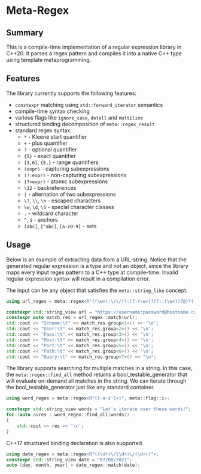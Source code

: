 # Meta-Regex

## Summary
This is a compile-time implementation of a regular expression library in 
C++20. It parses a regex pattern and compiles it into a native C++ type 
using template metaprogramming.

## Features
The library currently supports the following features:
* `constexpr` matching using `std::forward_iterator` semantics
* compile-time syntax checking
* various flags like `ignore_case`, `dotall` and `multiline`
* structured binding decomposition of `meta::regex_result`
* standard regex syntax:
    * `*` - Kleene start quantifier
    * `+` - plus quantifier
    * `?` - optional quantifier
    * `{5}` - exact quantifier
    * `{3,6}`, `{5,}` - range quantifiers
    * `(expr)` - capturing subexpressions
    * `(?:expr)` - non-capturing subexpressions
    * `(?>expr)` - atomic subexpressions
    * `\12` - backreferences
    * `|` - alternation of two subexpressions
    * `\?`, `\\`, `\n` - escaped characters
    * `\w`, `\d`, `\S` - special character classes
    * `.` - wildcard character
    * `^`, `$` - anchors
    * `[abc]`, `[^abc]`, `[a-z0-9]` - sets
    
## Usage
Below is an example of extracting data from a URL-string.
Notice that the generated regular expression is a type and not an object, since the library maps every
input regex pattern to a C++ type at compile-time. Invalid regular expression syntax will result
in a compilation error.

The input can be any object that satisfies the `meta::string_like` concept.
```cpp
using url_regex = meta::regex<R"((\w+):\/\/(?:(?:(\w+)?(?::(\w+))?@)?([\w.]+)(?::(\d+))?)?(?:(\/[-/\w]+)?\?([\w=&]+))?)">;

constexpr std::string_view url = "https://username:password@hostname.com:8080/path/to/resource?id=12345";
constexpr auto match_res = url_regex::match(url);
std::cout << "Scheme:\t" << match_res.group<1>() << '\n';
std::cout << "User:\t" << match_res.group<2>() << '\n';
std::cout << "Pass:\t" << match_res.group<3>() << '\n';
std::cout << "Host:\t" << match_res.group<4>() << '\n';
std::cout << "Port:\t" << match_res.group<5>() << '\n';
std::cout << "Path:\t" << match_res.group<6>() << '\n';
std::cout << "Query:\t" << match_res.group<7>() << "\n";
```

The library supports searching for multiple matches in a string. In this case,
the `meta::regex::find_all` method returns a bool_testable_generator that will evaluate
on-demand all matches in the string. We can iterate through the bool_testable_generator
just like any standard container.
```cpp
using word_regex = meta::regex<R"([-a-z']+)", meta::flag::i>;

constexpr std::string_view words = "Let's iterate over these words!";
for (auto &&res : word_regex::find_all(words))
{
    std::cout << res << '\n';
}
```

C++17 structured binding declaration is also supported.
```cpp
using date_regex = meta::regex<R"((\d+)\/(\d+)\/(\d+))">;
constexpr std::string_view date = "07/08/2021";
auto [day, month, year] = date_regex::match(date);
```
